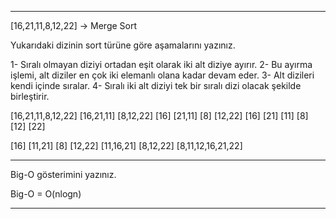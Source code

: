 --------------------------------------------------------------------------------------

[16,21,11,8,12,22] -> Merge Sort

Yukarıdaki dizinin sort türüne göre aşamalarını yazınız.


1- Sıralı olmayan diziyi ortadan eşit olarak iki alt diziye ayırır.
2- Bu ayırma işlemi, alt diziler en çok iki elemanlı olana kadar devam eder.
3- Alt dizileri kendi içinde sıralar.
4- Sıralı iki alt diziyi tek bir sıralı dizi olacak şekilde birleştirir.

[16,21,11,8,12,22]
[16,21,11]   [8,12,22]
[16] [21,11]   [8] [12,22]
[16] [21] [11]   [8] [12] [22]

[16] [11,21]   [8] [12,22]
[11,16,21]   [8,12,22]
[8,11,12,16,21,22]

--------------------------------------------------------------------------------------

Big-O gösterimini yazınız.

Big-O = O(nlogn)

--------------------------------------------------------------------------------------